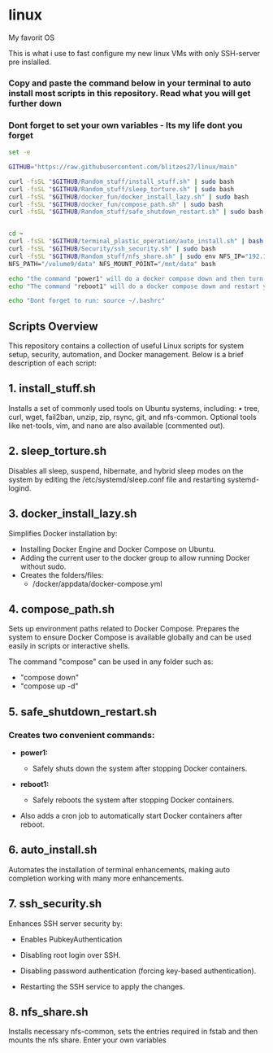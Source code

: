 # linux #
My favorit OS

This is what i use to fast configure my new linux VMs with only SSH-server pre inslalled.


### Copy and paste the command below in your terminal to auto install most scripts in this repository. Read what you will get further down ###

### Dont forget to set your own variables - Its my life dont you forget ###

```bash
set -e

GITHUB="https://raw.githubusercontent.com/blitzes27/linux/main"

curl -fsSL "$GITHUB/Random_stuff/install_stuff.sh" | sudo bash
curl -fsSL "$GITHUB/Random_stuff/sleep_torture.sh" | sudo bash
curl -fsSL "$GITHUB/docker_fun/docker_install_lazy.sh" | sudo bash
curl -fsSL "$GITHUB/docker_fun/compose_path.sh" | sudo bash
curl -fsSL "$GITHUB/Random_stuff/safe_shutdown_restart.sh" | sudo bash


cd ~
curl -fsSL "$GITHUB/terminal_plastic_operation/auto_install.sh" | bash
curl -fsSL "$GITHUB/Security/ssh_security.sh" | sudo bash
curl -fsSL "$GITHUB/Random_stuff/nfs_share.sh" | sudo env NFS_IP="192.168.0.0" \
NFS_PATH="/volume9/data" NFS_MOUNT_POINT="/mnt/data" bash

echo "the command "power1" will do a docker compose down and then turn off the OS"
echo "The command "reboot1" will do a docker compose down and restart your OS"

echo "Dont forget to run: source ~/.bashrc"
```



## Scripts Overview ##

This repository contains a collection of useful Linux scripts for system setup, security, automation, and Docker management. Below is a brief description of each script:



## 1. install_stuff.sh ##

Installs a set of commonly used tools on Ubuntu systems, including:
	•	tree, curl, wget, fail2ban, unzip, zip, rsync, git, and nfs-common.
Optional tools like net-tools, vim, and nano are also available (commented out).



## 2. sleep_torture.sh ##

Disables all sleep, suspend, hibernate, and hybrid sleep modes on the system by editing the /etc/systemd/sleep.conf file and restarting systemd-logind.



## 3. docker_install_lazy.sh ## 

Simplifies Docker installation by:
* Installing Docker Engine and Docker Compose on Ubuntu.
* Adding the current user to the docker group to allow running Docker without sudo.
* Creates the folders/files: 
    - /docker/appdata/docker-compose.yml



## 4. compose_path.sh

Sets up environment paths related to Docker Compose. Prepares the system to ensure Docker Compose is available globally and can be used easily in scripts or interactive shells.

The command "compose" can be used in any folder such as:
* "compose down"
* "compose up -d"


## 5. safe_shutdown_restart.sh ##

### Creates two convenient commands: ###

* **power1:** 
    - Safely shuts down the system after stopping Docker containers.

* **reboot1:** 
    - Safely reboots the system after stopping Docker containers.

* Also adds a cron job to automatically start Docker containers after reboot.


## 6. auto_install.sh ##

Automates the installation of terminal enhancements, making auto completion working with many more enhancements.

## 7. ssh_security.sh ##

Enhances SSH server security by:

* Enables PubkeyAuthentication

* Disabling root login over SSH.
	
* Disabling password authentication (forcing key-based        authentication).
	
* Restarting the SSH service to apply the changes.

## 8. nfs_share.sh ##

Installs necessary nfs-common, sets the entries required in fstab and then mounts the nfs share. Enter your own variables